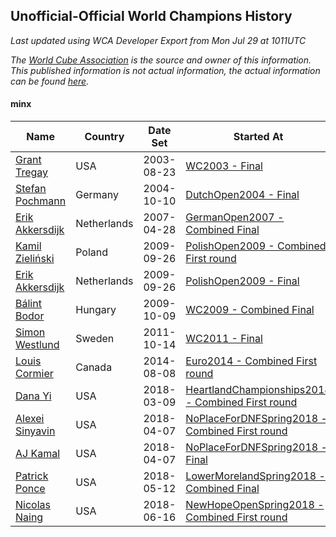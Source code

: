## Unofficial-Official World Champions History

*Last updated using WCA Developer Export from Mon Jul 29 at 1011UTC*

*The [World Cube Association](https://www.worldcubeassociation.org) is the source and owner of this information. This published information is not actual information, the actual information can be found [here](https://www.worldcubeassociation.org/results).*

#### minx

|Name|Country|Date Set|Started At|Ended At|Days Held|  
|--|--|--|--|--|--|  
|[Grant Tregay](https://www.worldcubeassociation.org/persons/2003TREG02)|USA|2003-08-23|[WC2003 - Final](https://www.worldcubeassociation.org/competitions/WC2003/results/all#eminx_f)|1 year after [WC2003](https://www.worldcubeassociation.org/competitions/WC2003/results/all#eminx_f)|366|  
|[Stefan Pochmann](https://www.worldcubeassociation.org/persons/2003POCH01)|Germany|2004-10-10|[DutchOpen2004 - Final](https://www.worldcubeassociation.org/competitions/DutchOpen2004/results/all#eminx_f)|[GermanOpen2007 - Combined Final](https://www.worldcubeassociation.org/competitions/GermanOpen2007/results/all#eminx_c)|931|  
|[Erik Akkersdijk](https://www.worldcubeassociation.org/persons/2005AKKE01)|Netherlands|2007-04-28|[GermanOpen2007 - Combined Final](https://www.worldcubeassociation.org/competitions/GermanOpen2007/results/all#eminx_c)|[PolishOpen2009 - Combined First round](https://www.worldcubeassociation.org/competitions/PolishOpen2009/results/all#eminx_d)|882|  
|[Kamil Zieliński](https://www.worldcubeassociation.org/persons/2008ZIEL01)|Poland|2009-09-26|[PolishOpen2009 - Combined First round](https://www.worldcubeassociation.org/competitions/PolishOpen2009/results/all#eminx_d)|[PolishOpen2009 - Final](https://www.worldcubeassociation.org/competitions/PolishOpen2009/results/all#eminx_f)|0|  
|[Erik Akkersdijk](https://www.worldcubeassociation.org/persons/2005AKKE01)|Netherlands|2009-09-26|[PolishOpen2009 - Final](https://www.worldcubeassociation.org/competitions/PolishOpen2009/results/all#eminx_f)|[WC2009 - Combined Final](https://www.worldcubeassociation.org/competitions/WC2009/results/all#eminx_c)|14|  
|[Bálint Bodor](https://www.worldcubeassociation.org/persons/2008BODO01)|Hungary|2009-10-09|[WC2009 - Combined Final](https://www.worldcubeassociation.org/competitions/WC2009/results/all#eminx_c)|[WC2011 - Final](https://www.worldcubeassociation.org/competitions/WC2011/results/all#eminx_f)|735|  
|[Simon Westlund](https://www.worldcubeassociation.org/persons/2008WEST02)|Sweden|2011-10-14|[WC2011 - Final](https://www.worldcubeassociation.org/competitions/WC2011/results/all#eminx_f)|[Euro2014 - Combined First round](https://www.worldcubeassociation.org/competitions/Euro2014/results/all#eminx_d)|1029|  
|[Louis Cormier](https://www.worldcubeassociation.org/persons/2010CORM02)|Canada|2014-08-08|[Euro2014 - Combined First round](https://www.worldcubeassociation.org/competitions/Euro2014/results/all#eminx_d)|1 year after [AtlanticOpen2017](https://www.worldcubeassociation.org/competitions/AtlanticOpen2017/results/all#eminx_c)|1302|  
|[Dana Yi](https://www.worldcubeassociation.org/persons/2010YIDA01)|USA|2018-03-09|[HeartlandChampionships2018 - Combined First round](https://www.worldcubeassociation.org/competitions/HeartlandChampionships2018/results/all#eminx_d)|[NoPlaceForDNFSpring2018 - Combined First round](https://www.worldcubeassociation.org/competitions/NoPlaceForDNFSpring2018/results/all#eminx_d)|27|  
|[Alexei Sinyavin](https://www.worldcubeassociation.org/persons/2016SINY01)|USA|2018-04-07|[NoPlaceForDNFSpring2018 - Combined First round](https://www.worldcubeassociation.org/competitions/NoPlaceForDNFSpring2018/results/all#eminx_d)|[NoPlaceForDNFSpring2018 - Final](https://www.worldcubeassociation.org/competitions/NoPlaceForDNFSpring2018/results/all#eminx_f)|0|  
|[AJ Kamal](https://www.worldcubeassociation.org/persons/2016KAMA04)|USA|2018-04-07|[NoPlaceForDNFSpring2018 - Final](https://www.worldcubeassociation.org/competitions/NoPlaceForDNFSpring2018/results/all#eminx_f)|[LowerMorelandSpring2018 - Combined Final](https://www.worldcubeassociation.org/competitions/LowerMorelandSpring2018/results/all#eminx_c)|35|  
|[Patrick Ponce](https://www.worldcubeassociation.org/persons/2012PONC02)|USA|2018-05-12|[LowerMorelandSpring2018 - Combined Final](https://www.worldcubeassociation.org/competitions/LowerMorelandSpring2018/results/all#eminx_c)|[NewHopeOpenSpring2018 - Combined First round](https://www.worldcubeassociation.org/competitions/NewHopeOpenSpring2018/results/all#eminx_d)|35|  
|[Nicolas Naing](https://www.worldcubeassociation.org/persons/2015NAIN01)|USA|2018-06-16|[NewHopeOpenSpring2018 - Combined First round](https://www.worldcubeassociation.org/competitions/NewHopeOpenSpring2018/results/all#eminx_d)|Ongoing|408|  
